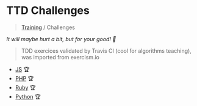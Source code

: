 # TTD Challenges

> [Training](https://github.com/simplonco/training) / Challenges

_It will maybe hurt a bit, but for your good! :cactus:_

> TDD exercices validated by Travis CI (cool for algorithms teaching), was imported from exercism.io

* [JS](https://github.com/simplonco/js-challenges) :trophy:
* [PHP](https://github.com/simplonco/php-challenges) :trophy:
* [Ruby](https://github.com/simplonco/ruby-challenges) :trophy:
* [Python](https://github.com/simplonco/python-challenges) :trophy:
